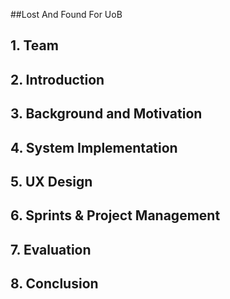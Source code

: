 ##Lost And Found For UoB


<a name="_team"></a>
## 1.  Team


<a name="_intro"></a>
## 2.  Introduction

<a name="_background"></a>
## 3.  Background and Motivation

<a name="_implementation"></a>
## 4.  System Implementation

<a name="_UX"></a>
## 5.  UX Design

<a name="_sprints"></a>
## 6.  Sprints & Project Management

<a name="_evaluation"></a>
## 7.  Evaluation

<a name="_conclusion"></a>
## 8.  Conclusion
